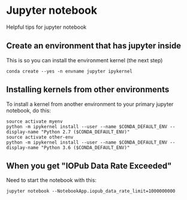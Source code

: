 # Jupyter notebook

Helpful tips for jupyter notebook

## Create an environment that has jupyter inside

This is so you can install the environment kernel (the next step)

```
conda create --yes -n envname jupyter ipykernel
```

## Installing kernels from other environments

To install a kernel from another environment to your primary jupyter notebook, do this:

```
source activate myenv
python -m ipykernel install --user --name $CONDA_DEFAULT_ENV --display-name "Python 2.7 ($CONDA_DEFAULT_ENV)"
source activate other-env
python -m ipykernel install --user --name $CONDA_DEFAULT_ENV --display-name "Python 3.6 ($CONDA_DEFAULT_ENV)"
```


## When you get "IOPub Data Rate Exceeded"

Need to start the notebook with this:

```
jupyter notebook --NotebookApp.iopub_data_rate_limit=1000000000
```
